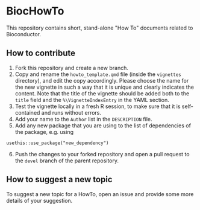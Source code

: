 # BiocHowTo

This repository contains short, stand-alone "How To" documents related to 
Bioconductor. 

## How to contribute

1. Fork this repository and create a new branch. 
2. Copy and rename the `howto_template.qmd` file (inside the `vignettes` 
directory), and edit the copy accordingly. Please choose the name for the new 
vignette in such a way that it is unique and clearly indicates the content. 
Note that the title of the vignette should be added both to the `title` field 
and the `%\VignetteIndexEntry` in the YAML section.
3. Test the vignette locally in a fresh R session, to make sure that it is 
self-contained and runs without errors.
4. Add your name to the `Author` list in the `DESCRIPTION` file.
5. Add any new package that you are using to the list of dependencies of the 
package, e.g. using

```
usethis::use_package("new_dependency")
```

6. Push the changes to your forked repository and open a pull request to 
the `devel` branch of the parent repository.

## How to suggest a new topic

To suggest a new topic for a HowTo, open an issue and provide some more
details of your suggestion. 
